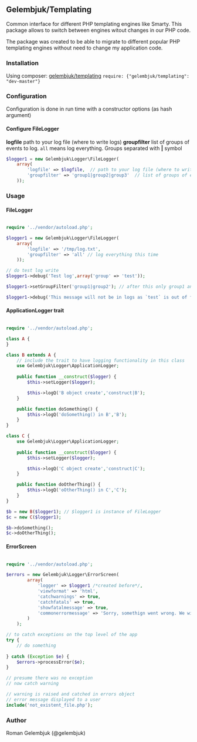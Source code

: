 ## Gelembjuk/Templating

Common interface for different PHP templating engines like Smarty. This package allows to switch between engines witout changes in our PHP code.

The package was created to be able to migrate to different popular PHP templating engines without need to change my application code.

### Installation
Using composer: [gelembjuk/templating](http://packagist.org/packages/gelembjuk/templating) ``` require: {"gelembjuk/templating": "dev-master"} ```

### Configuration

Configuration is done in run time with a constructor options (as hash argument)

#### Configure FileLogger 

**logfile** path to your log file (where to write logs)
**groupfilter** list of groups of events to log. `all` means log everything. Groups separated with **|** symbol

```php
$logger1 = new Gelembjuk\Logger\FileLogger(
	array(
		'logfile' => $logfile,  // path to your log file (where to write logs)
		'groupfilter' => 'group1|group2|group3'  // list of groups of events to log. `all` means log everything
	));

```



### Usage

#### FileLogger

```php

require '../vendor/autoload.php';

$logger1 = new Gelembjuk\Logger\FileLogger(
	array(
		'logfile' => '/tmp/log.txt',
		'groupfilter' => 'all' // log everything this time
	));

// do test log write
$logger1->debug('Test log',array('group' => 'test'));

$logger1->setGroupFilter('group1|group2'); // after this only group1 and group2 events are logged

$logger1->debug('This message will not be in logs as `test` is out of filter',array('group' => 'test'));

```
#### ApplicationLogger trait

```php

require '../vendor/autoload.php';

class A {
}

class B extends A {
	// include the trait to have logging functionality in this class
	use Gelembjuk\Logger\ApplicationLogger;
	
	public function __construct($logger) {
		$this->setLogger($logger);

		$this->logQ('B object create','construct|B');
	}

	public function doSomething() {
		$this->logQ('doSomething() in B','B');
	}
}

class C {
	use Gelembjuk\Logger\ApplicationLogger;
	
	public function __construct($logger) {
		$this->setLogger($logger);

		$this->logQ('C object create','construct|C');
	}

	public function doOtherThing() {
		$this->logQ('oOtherThing() in C','C');
	}
}

$b = new B($logger1); // $logger1 is instance of FileLogger
$c = new C($logger1);

$b->doSomething();
$c->doOtherThing();

```

#### ErrorScreen

```php

require '../vendor/autoload.php';

$errors = new Gelembjuk\Logger\ErrorScreen(
		array(
			'logger' => $logger1 /*created before*/,
			'viewformat' => 'html',
			'catchwarnings' => true,
			'catchfatals' => true,
			'showfatalmessage' => true,
			'commonerrormessage' => 'Sorry, somethign went wrong. We will solve ASAP'
		)
	);

// to catch exceptions on the top level of the app
try {
	// do something 
	
} catch (Exception $e) {
	$errors->processError($e);
}

// presume there was no exception
// now catch warning

// warning is raised and catched in errors object
// error message displayed to a user
include('not_existent_file.php'); 	

```

### Author

Roman Gelembjuk (@gelembjuk)

